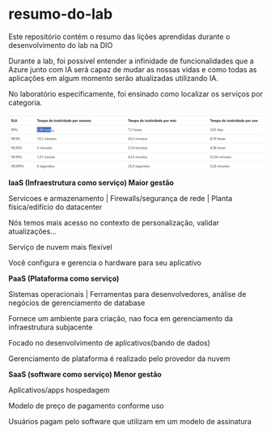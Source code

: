 # resumo-do-lab
Este repositório contém o resumo das lições aprendidas durante o desenvolvimento do lab na DIO

Durante a lab, foi possível entender a infinidade de funcionalidades que a Azure junto com IA será capaz de mudar as nossas vidas e como todas as aplicações em algum momento serão atualizadas utilizando IA.

No laboratório especificamente, foi ensinado como localizar os serviços por categoria.

![alt text](https://raw.githubusercontent.com/luisrubim/resumo-do-lab/refs/heads/main/tabelaSLA.jpeg)

**IaaS (Infraestrutura como serviço) Maior gestão**

Servicoes e armazenamento |   Firewalls/segurança de rede |   Planta física/edifício do datacenter

Nós temos mais acesso no contexto de personalização, validar atualizações…

Serviço de nuvem mais flexível

Você configura e gerencia o hardware para seu aplicativo

**PaaS (Plataforma como serviço)**

Sistemas operacionais | Ferramentas para desenvolvedores, análise de negócios de gerenciamento de database

Fornece um ambiente para criação, nao foca em gerenciamento da infraestrutura subjacente

Focado no desenvolvimento de aplicativos(bando de dados)

Gerenciamento de plataforma é realizado pelo provedor da nuvem

**SaaS (software como serviço) Menor gestão**

Aplicativos/apps hospedagem

Modelo de preço de pagamento conforme uso

Usuários pagam pelo software que utilizam em um modelo de assinatura
